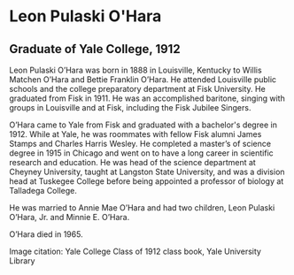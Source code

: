 # Leon Pulaski O'Hara
## Graduate of Yale College, 1912
Leon Pulaski O’Hara was born in 1888 in Louisville, Kentucky to Willis Matchen O’Hara and Bettie Franklin O’Hara. He attended Louisville public schools and the college preparatory department at Fisk University. He graduated from Fisk in 1911. He was an accomplished baritone, singing with groups in Louisville and at Fisk, including the Fisk Jubilee Singers. 

O’Hara came to Yale from Fisk and graduated with a bachelor's degree in 1912. While at Yale, he was roommates with fellow Fisk alumni James Stamps and Charles Harris Wesley. He completed a master’s of science degree in 1915 in Chicago and went on to have a long career in scientific research and education. He was head of the science department at Cheyney University, taught at Langston State University, and was a division head at Tuskegee College before being appointed a professor of biology at Talladega College. 

He was married to Annie Mae O’Hara and had two children, Leon Pulaski O’Hara, Jr. and Minnie E. O’Hara.

O’Hara died in 1965.

Image citation: Yale College Class of 1912 class book, Yale University Library
